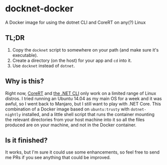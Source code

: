 # docknet-docker
A Docker image for using the dotnet CLI and CoreRT on any(?) Linux

## TL;DR

1. Copy the `docknet` script to somewhere on your path (and make sure it's executable).
2. Create a directory (on the host) for your app and `cd` into it.
3. Use `docknet` instead of `dotnet`.

## Why is this?

Right now, [CoreRT](https://github.com/dotnet/corert) and [the .NET CLI](https://github.com/dotnet/cli) only work on a limited range of Linux distros.
I tried running an Ubuntu 14.04 as my main OS for a week and it was awful, so I went back to Manjaro, but I still want to play with .NET Core.
This combination of a Docker image based on `ubuntu:trusty` with `dotnet-nightly` installed, and a little shell script that runs the container
mounting the relevant directories from your host machine into it so all the files produced are on your machine, and not in the Docker container.

## Is it finished?

It works, but I'm sure it could use some enhancements, so feel free to send me PRs if you see anything that could be improved.

